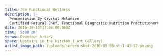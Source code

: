 ```yaml
---
title: Zen Functional Wellness
description: |-
  Presentation By Crystal Melanson
  Certified Natural Chef, Functional Diagnostic Nutrition Practitioner®
date: 2016-10-15T17:00:00.000Z
time: '5:00 pm'
venue: Downtown Artery
space: Upstairs in the kitchen ( Art Gallery)
artist_image_path: /uploads/screen-shot-2016-09-08-at-1-43-12-pm.png
---
```



